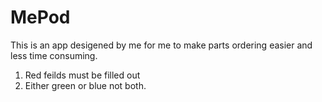 # MePod

This is an app desigened by me for me to make parts ordering easier and less time consuming.


1. Red feilds must be filled out
2. Either green or blue not both.
